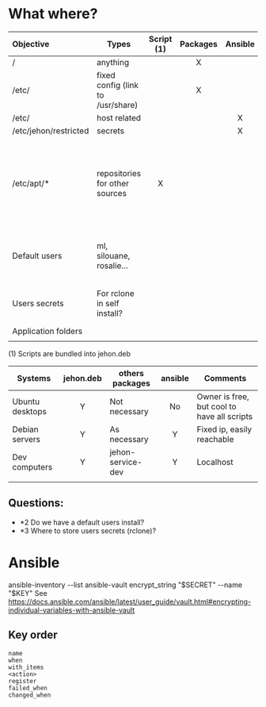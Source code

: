 
# What where?

| Objective             | Types                             | Script (1) | Packages | Ansible | Application | Not managed | Comment                                                        |
| :-------------------- | --------------------------------- | :--------: | :------: | :-----: | ----------- | :---------: | -------------------------------------------------------------- |
| /                     | anything                          |            |    X     |         |             |             |                                                                |
| /etc/                 | fixed config (link to /usr/share) |            |    X     |         |             |             |                                                                |
| /etc/                 | host related                      |            |          |    X    |             |             |                                                                |
| /etc/jehon/restricted | secrets                           |            |          |    X    |             |             |                                                                |
| /etc/apt/*            | repositories for other sources    |     X      |          |         |             |             | Bundled as package, it is difficult to update and depend on it |
| Default users         | ml, silouane, rosalie...          |            |          |         |             |      X      | Desktop are moving too quickly                                 |
| Users secrets         | For rclone in self install?       |            |          |         |             |      X      | Required by script when necessary                              |
| Application folders   |                                   |            |          |         | X           |             |                                                                |
|                       |                                   |            |          |         |             |             |                                                                |

(1) Scripts are bundled into jehon.deb

| Systems         | jehon.deb | others packages   | ansible | Comments                                    |
| --------------- | :-------: | ----------------- | :-----: | ------------------------------------------- |
| Ubuntu desktops |     Y     | Not necessary     |   No    | Owner is free, but cool to have all scripts |
| Debian servers  |     Y     | As necessary      |    Y    | Fixed ip, easily reachable                  |
| Dev computers   |     Y     | jehon-service-dev |    Y    | Localhost                                   |
|                 |           |                   |         |                                             |

## Questions:
- *2 Do we have a default users install?
- *3 Where to store users secrets (rclone)?

# Ansible

ansible-inventory --list
ansible-vault encrypt_string "$SECRET" --name "$KEY"
    See https://docs.ansible.com/ansible/latest/user_guide/vault.html#encrypting-individual-variables-with-ansible-vault

## Key order

    name
    when
    with_items
    <action>
    register
    failed_when
    changed_when
